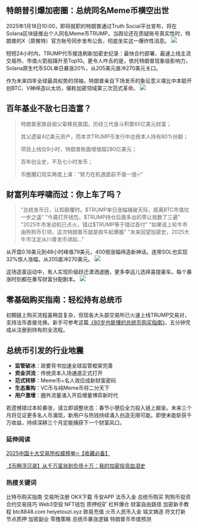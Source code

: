 ## 特朗普引爆加密圈：总统同名Meme币横空出世
2025年1月18日10:00，即将就职的特朗普通过Truth Social平台宣布，将在Solana区块链推出个人同名Meme币TRUMP。当舆论还在质疑账号真实性时，特朗普的X（原推特）官方账号同步发布公告，彻底坐实这一爆炸性消息。
![](https://fe095ec.webp.li/trump_000.png)

短短24小时内，TRUMP代币接连刷新加密史纪录：最快合约部署、最速上线主流交易所、市值火箭般蹿升至Top10。更令人咋舌的是，依托特朗普现象级影响力，Solana原生代币SOL单日暴涨20%，从205美元直冲270美元关口。

作为未来四年全球最具权势的领袖，特朗普亲自下场发币的象征意义堪比中本聪开创BTC、V神缔造以太坊，堪称加密领域第三次范式革命。
![](https://fe095ec.webp.li/trump_001.png)


## 百年基业不敌七日造富？
>特朗普家族自祖父辈移民美国，历经三代奋斗积累65亿美元财富；
>
>其父遗留4亿美元资产，而本次TRUMP币发行中总统本人持有80%份额；
>
>项目上线仅9小时，特朗普账面增值超280亿美元；
>
>百年创业史，不及七小时发币；
>
>币圈魔幻现实再度上演："努力在机遇面前不值一提🔥"


## 财富列车呼啸而过：你上车了吗？
>"总统发币日，认知颠覆时。$TRUMP单日涨幅捅破天际，距离BTC市值仅一步之遥"
>"今晨打开钱包，$TRUMP持仓后面多出的零让我数了三遍"
>"2025牛市发动机已点火，错过$TRUMP等于错过首付"
>"如果说上轮牛市由狗狗币引领，这次特朗普币就是疯牛起爆器"
>"未来回望加密史，2025大牛市注定从川普发币讲起..."

从开盘0.18美元到48小时峰值79美元，400倍涨幅缔造新神话。连带SOL也实现32%惊人涨幅，从205直冲270美元。
![](https://fe095ec.webp.li/trump_003.png)

这场造富运动中，有人实现阶级跃迁潇洒退圈，更多幸运儿选择喜提豪车。每个暴涨时刻都在重写财富分配剧本。
![](https://fe095ec.webp.li/trump_002.png)


## 零基础购买指南：轻松持有总统币
初期链上购买流程虽稍显复杂，但现各大头部交易所已火速上线TRUMP交易对，支持法币直接兑换。新手可参考这篇[《80岁也能懂的总统币购买指南》](https://heiyetouzi.xyz/ouyi-trump)，五分钟完成从注册到持有的全流程。


## 总统币引发的行业地震

- **监管破冰**：政要背书加速全球监管框架完善
- **资金洪流**：传统资本入场通道正式打开
- **范式转移**：Meme币+名人效应成新财富密码
- **生态重构**：VC币与纯Meme币将二分天下
- **用户激增**：圈外流量涌入开启增量博弈新时代

若遗憾错过本轮暴涨，请立即调整状态：春节小憩后全力投入链上掘金。未来三个月将见证更多名人币涌现，新用户与热钱持续涌入创造无限可能。即使未能斩获千万收益，持续深耕三个月定能捕获下一个财富风口。

### 延伸阅读
[2025中国十大交易所权威榜单🔥【收藏必备】](https://btc8848.com/top-10-exchanges/)

[【币圈浮沉录】从千万富翁到负债十万：我的加密投资血泪史](https://heiyetouzi.xyz/biquanstory001/)


### 热搜关键词
比特币购买指南 交易所注册 OKX下载 币安APP 法币入金 总统币购买 狗狗币投资 合约交易技巧 Web3空投 NFT钱包 质押挖矿 杠杆爆仓 财富自由路径 加密新手教程 btc8848.com heiyetouzi.xyz 欧易充值 火币人民币入金 铭文铸造 符文打新 节点质押 加密副业 零撸策略 总统币暴涨逻辑 特朗普币市值预测